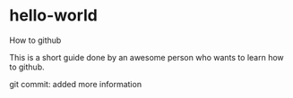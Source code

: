 # hello-world
How to github

This is a short guide done by an awesome person who wants to learn how to github.

git commit: added more information
